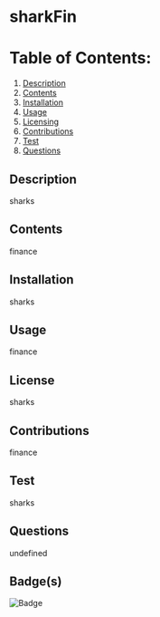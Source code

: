 
# sharkFin

# Table of Contents:
1. [Description](#description)
2. [Contents](#contents)
3. [Installation](#installation)
4. [Usage](#usage)
5. [Licensing](#license)
6. [Contributions](#contributions)
7. [Test](#test)
8. [Questions](#questions)

## Description

sharks

## Contents

finance

## Installation

sharks

## Usage

finance

## License

sharks

## Contributions

finance

## Test

sharks

## Questions

undefined

## Badge(s)

![Badge](https://img.shields.io/badge/Finance-sharkFin-blue)



